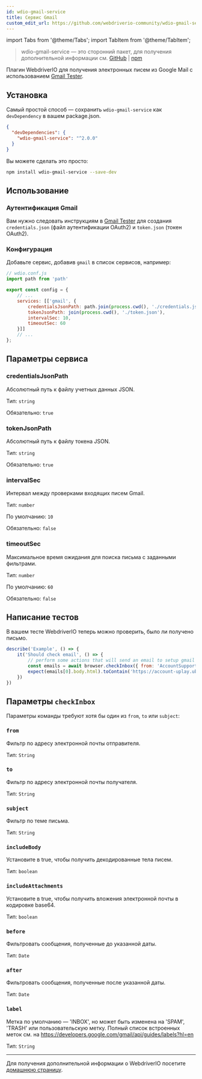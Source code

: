 ```yaml
---
id: wdio-gmail-service
title: Сервис Gmail
custom_edit_url: https://github.com/webdriverio-community/wdio-gmail-service/edit/main/README.md
---
```


import Tabs from '@theme/Tabs';
import TabItem from '@theme/TabItem';

> wdio-gmail-service — это сторонний пакет, для получения дополнительной информации см. [GitHub](https://github.com/webdriverio-community/wdio-gmail-service) | [npm](https://www.npmjs.com/package/wdio-gmail-service)

Плагин WebdriverIO для получения электронных писем из Google Mail с использованием [Gmail Tester](https://github.com/levz0r/gmail-tester).

## Установка

Самый простой способ — сохранить `wdio-gmail-service` как `devDependency` в вашем package.json.

```json
{
  "devDependencies": {
    "wdio-gmail-service": "^2.0.0"
  }
}
```

Вы можете сделать это просто:

```sh
npm install wdio-gmail-service --save-dev
```

## Использование

### Аутентификация Gmail

Вам нужно следовать инструкциям в [Gmail Tester](https://github.com/levz0r/gmail-tester) для создания `credentials.json` (файл аутентификации OAuth2) и `token.json` (токен OAuth2).

### Конфигурация

Добавьте сервис, добавив `gmail` в список сервисов, например:

```js
// wdio.conf.js
import path from 'path'

export const config = {
    // ...
    services: [['gmail', {
        credentialsJsonPath: path.join(process.cwd(), './credentials.json'),
        tokenJsonPath: join(process.cwd(), './token.json'),
        intervalSec: 10,
        timeoutSec: 60
    }]]
    // ...
};
```

## Параметры сервиса

### credentialsJsonPath
Абсолютный путь к файлу учетных данных JSON.

Тип: `string`

Обязательно: `true`

### tokenJsonPath
Абсолютный путь к файлу токена JSON.

Тип: `string`

Обязательно: `true`

### intervalSec
Интервал между проверками входящих писем Gmail.

Тип: `number`

По умолчанию: `10`

Обязательно: `false`

### timeoutSec
Максимальное время ожидания для поиска письма с заданными фильтрами.

Тип: `number`

По умолчанию: `60`

Обязательно: `false`


## Написание тестов

В вашем тесте WebdriverIO теперь можно проверить, было ли получено письмо.

```js
describe('Example', () => {
    it('Should check email', () => {
        // perform some actions that will send an email to setup gmail account
        const emails = await browser.checkInbox({ from: 'AccountSupport@ubi.com', subject: 'Ubisoft Password Change Request' });
        expect(emails[0].body.html).toContain('https://account-uplay.ubi.com/en-GB/action/change-password?genomeid=')
    })
})
```

## Параметры `checkInbox`

Параметры команды требуют хотя бы один из `from`, `to` или `subject`:

### `from`
Фильтр по адресу электронной почты отправителя.

Тип: `String`

### `to`
Фильтр по адресу электронной почты получателя.

Тип: `String`

### `subject`
Фильтр по теме письма.

Тип: `String`

### `includeBody`
Установите в true, чтобы получить декодированные тела писем.

Тип: `boolean`

### `includeAttachments`
Установите в true, чтобы получить вложения электронной почты в кодировке base64.

Тип: `boolean`

### `before`
Фильтровать сообщения, полученные до указанной даты.

Тип: `Date`

### `after`
Фильтровать сообщения, полученные после указанной даты.

Тип: `Date`

### `label`
Метка по умолчанию — 'INBOX', но может быть изменена на 'SPAM', 'TRASH' или пользовательскую метку. Полный список встроенных меток см. на https://developers.google.com/gmail/api/guides/labels?hl=en

Тип: `String`

---

Для получения дополнительной информации о WebdriverIO посетите [домашнюю страницу](https://webdriver.io).